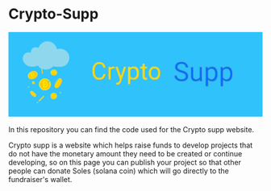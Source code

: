 # Crypto-Supp

![Image Logo Crypto-Supp](https://github.com/JesusEstrad4/Crypto-Supp/blob/main/Images/Baner.png)

In this repository you can find the code used for the Crypto supp website.

Crypto supp is a website which helps raise funds to develop projects that do not have the monetary amount they need to be created or continue developing, so on this page you can publish your project so that other people can donate Soles (solana coin) which will go directly to the fundraiser's wallet.

